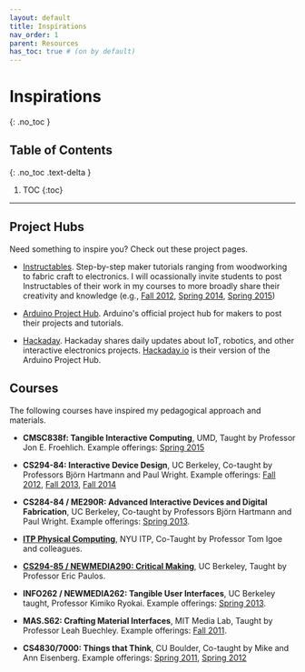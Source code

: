 ```yaml
---
layout: default
title: Inspirations
nav_order: 1
parent: Resources
has_toc: true # (on by default)
---
```

# Inspirations
{: .no_toc }

## Table of Contents
{: .no_toc .text-delta }

1. TOC
{:toc}
---

## Project Hubs
Need something to inspire you? Check out these project pages.

- [Instructables](https://www.instructables.com/). Step-by-step maker tutorials ranging from woodworking to fabric craft to electronics. I will ocassionally invite students to post Instructables of their work in my courses to more broadly share their creativity and knowledge (e.g., [Fall 2012](https://www.instructables.com/id/CMSC838f-Fall-2012-Tangible-Interactive-Computing-/), [Spring 2014](https://www.instructables.com/id/CMSC838f-Spring-2014-Tangible-Interactive-Computin/), [Spring 2015](https://www.instructables.com/id/CMSC838f-Spring-2015-Tangible-Interactive-Computin/))

- [Arduino Project Hub](https://create.arduino.cc/projecthub). Arduino's official project hub for makers to post their projects and tutorials.

- [Hackaday](https://hackaday.com/). Hackaday shares daily updates about IoT, robotics, and other interactive electronics projects. [Hackaday.io](https://hackaday.io/) is their version of the Arduino Project Hub.

## Courses

The following courses have inspired my pedagogical approach and materials.

- **CMSC838f: Tangible Interactive Computing**, UMD, Taught by Professor Jon E. Froehlich. Example offerings: [Spring 2015](https://web.archive.org/web/20150709105051/http://cmsc838f-s15.wikispaces.com/)

- **CS294-84: Interactive Device Design**, UC Berkeley, Co-taught by Professors Björn Hartmann and Paul Wright. Example offerings: [Fall 2012](http://web.archive.org/web/20150516223132/http://husk.eecs.berkeley.edu/courses/cs294-84-fall12/index.php/Main_Page), [Fall 2013](http://web.archive.org/web/20150717021918/http://husk.eecs.berkeley.edu/courses/cs294-84-fall13/index.php/Main_Page), [Fall 2014](http://web.archive.org/web/20150712080846/http://husk.eecs.berkeley.edu/courses/cs294-84-fall14/index.php/Main_Page)

- **CS284-84 / ME290R: Advanced Interactive Devices and Digital Fabrication**, UC Berkeley, Co-taught by Professors Björn Hartmann and Paul Wright. Example offerings: [Spring 2013](http://web.archive.org/web/20150415065231/http://husk.eecs.berkeley.edu/courses/cs294-84-sp13/index.php/Main_Page).

- **[ITP Physical Computing](https://itp.nyu.edu/physcomp/)**, NYU ITP, Co-Taught by Professor Tom Igoe and colleagues.

- **[CS294-85 / NEWMEDIA290: Critical Making](http://make.berkeley.edu/)**, UC Berkeley, Taught by Professor Eric Paulos.

- **INFO262 / NEWMEDIA262: Tangible User Interfaces**, UC Berkeley taught, Professor Kimiko Ryokai. Example offerings: [Spring 2013](http://web.archive.org/web/20150525002841/http://courses.ischool.berkeley.edu/i262/s13/).

- **MAS.S62: Crafting Material Interfaces**, MIT Media Lab, Taught by Professor Leah Buechley. Example offerings: [Fall 2011](https://courses.media.mit.edu/2011fall/mass62/).

- **CS4830/7000: Things that Think**, CU Boulder, Co-taught by Mike and Ann Eisenberg. Example offerings: [Spring 2011](http://web.archive.org/web/20151105011253/http://l3d.cs.colorado.edu/~ctg/classes/ttt2011/Home.html), [Spring 2012](http://web.archive.org/web/20151105011258/http://l3d.cs.colorado.edu/~ctg/classes/ttt2012/TTT12.html)

<!-- TODO -->
<!-- Add social media maker accounts (twitter, instagram)? -->
<!-- Add people? -->